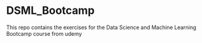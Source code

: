 # DSML_Bootcamp
 This repo contains the exercises for the Data Science and Machine Learning Bootcamp course from udemy
